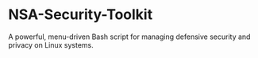 # NSA-Security-Toolkit
A powerful, menu-driven Bash script for managing defensive security and privacy on Linux systems.
